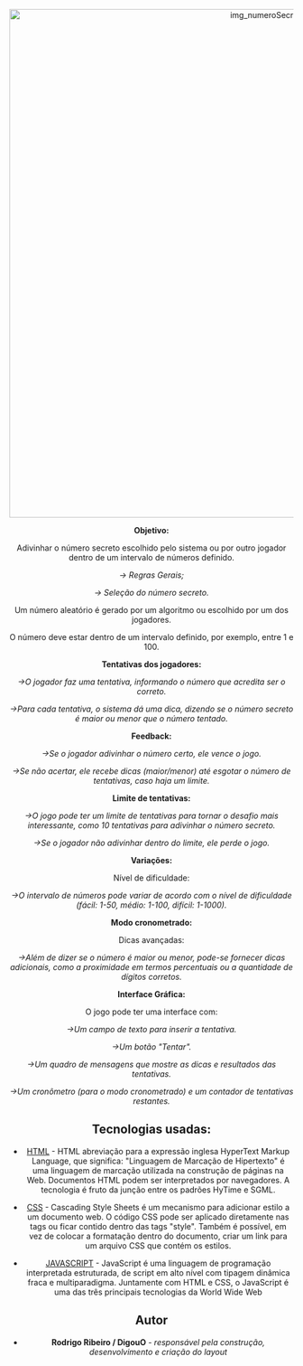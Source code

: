 <div align="center">

<p align="center">
    <img src="img/numeroSecreto.jpg" alt="img_numeroSecreto" width="900" height="auto">
</p>

<p align="center"## Descrição Básica:/p>

<b>Objetivo:</b> 

Adivinhar o número secreto escolhido pelo sistema ou por outro jogador dentro de um intervalo de números definido.

<em>-> Regras Gerais;</em>

<em>-> Seleção do número secreto.</em>

Um número aleatório é gerado por um algoritmo ou escolhido por um dos jogadores.

O número deve estar dentro de um intervalo definido, por exemplo, entre 1 e 100.

<b>Tentativas dos jogadores:</b>

<em>->O jogador faz uma tentativa, informando o número que acredita ser o correto.</em>

<em>->Para cada tentativa, o sistema dá uma dica, dizendo se o número secreto é maior ou menor que o número tentado.</em>

<b>Feedback:</b>

<em>->Se o jogador adivinhar o número certo, ele vence o jogo.</em>

<em>->Se não acertar, ele recebe dicas (maior/menor) até esgotar o número de tentativas, caso haja um limite.</em>

<b>Limite de tentativas:</b>

<em>->O jogo pode ter um limite de tentativas para tornar o desafio mais interessante, como 10 tentativas para adivinhar o número secreto.</em>

<em>->Se o jogador não adivinhar dentro do limite, ele perde o jogo.</em>

<b>Variações:</b>

Nível de dificuldade: 

<em>->O intervalo de números pode variar de acordo com o nível de dificuldade (fácil: 1-50, médio: 1-100, difícil: 1-1000).</em>

<b>Modo cronometrado:</b> 

Dicas avançadas: 

<em>->Além de dizer se o número é maior ou menor, pode-se fornecer dicas adicionais, como a proximidade em termos percentuais ou a quantidade de dígitos corretos.</em>

<b>Interface Gráfica:</b>

O jogo pode ter uma interface com:

<em>->Um campo de texto para inserir a tentativa.

->Um botão "Tentar".

->Um quadro de mensagens que mostre as dicas e resultados das tentativas.

->Um cronômetro (para o modo cronometrado) e um contador de tentativas restantes.</em>


## Tecnologias usadas:

* [HTML](https://www.w3schools.com/html/) - HTML abreviação para a expressão inglesa HyperText Markup Language, que significa: "Linguagem de Marcação de Hipertexto" é uma linguagem de marcação utilizada na construção de páginas na Web. Documentos HTML podem ser interpretados por navegadores. A tecnologia é fruto da junção entre os padrões HyTime e SGML.

* [CSS](https://www.w3schools.com/css/default.asp) - Cascading Style Sheets é um mecanismo para adicionar estilo a um documento web. O código CSS pode ser aplicado diretamente nas tags ou ficar contido dentro das tags "style". Também é possível, em vez de colocar a formatação dentro do documento, criar um link para um arquivo CSS que contém os estilos.

* [JAVASCRIPT](https://www.w3schools.com/js/default.asp) - JavaScript é uma linguagem de programação interpretada estruturada, de script em alto nível com tipagem dinâmica fraca e multiparadigma. Juntamente com HTML e CSS, o JavaScript é uma das três principais tecnologias da World Wide Web


## Autor

* **Rodrigo Ribeiro / DigouO** - *responsável pela construção, desenvolvimento e criação do layout*
</div>
